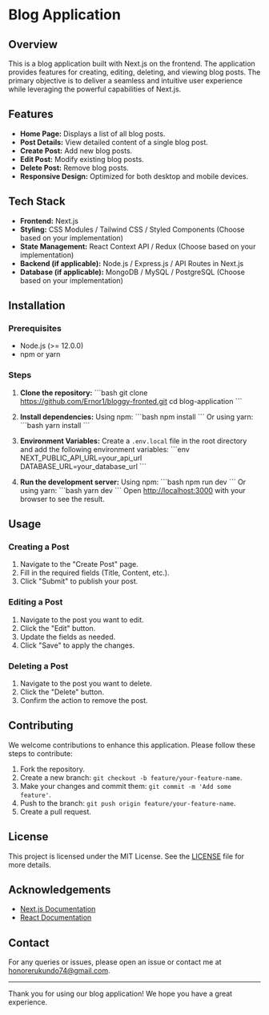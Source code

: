 
# Blog Application

## Overview
This is a blog application built with Next.js on the frontend. The application provides features for creating, editing, deleting, and viewing blog posts. The primary objective is to deliver a seamless and intuitive user experience while leveraging the powerful capabilities of Next.js.

## Features
- **Home Page:** Displays a list of all blog posts.
- **Post Details:** View detailed content of a single blog post.
- **Create Post:** Add new blog posts.
- **Edit Post:** Modify existing blog posts.
- **Delete Post:** Remove blog posts.
- **Responsive Design:** Optimized for both desktop and mobile devices.

## Tech Stack
- **Frontend:** Next.js
- **Styling:** CSS Modules / Tailwind CSS / Styled Components (Choose based on your implementation)
- **State Management:** React Context API / Redux (Choose based on your implementation)
- **Backend (if applicable):** Node.js / Express.js / API Routes in Next.js
- **Database (if applicable):** MongoDB / MySQL / PostgreSQL (Choose based on your implementation)

## Installation

### Prerequisites
- Node.js (>= 12.0.0)
- npm or yarn

### Steps
1. **Clone the repository:**
   \`\`\`bash
   git clone https://github.com/Ernor1/bloggy-fronted.git
   cd blog-application
   \`\`\`

2. **Install dependencies:**
   Using npm:
   \`\`\`bash
   npm install
   \`\`\`
   Or using yarn:
   \`\`\`bash
   yarn install
   \`\`\`

3. **Environment Variables:**
   Create a `.env.local` file in the root directory and add the following environment variables:
   \`\`\`env
   NEXT_PUBLIC_API_URL=your_api_url
   DATABASE_URL=your_database_url
   \`\`\`

4. **Run the development server:**
   Using npm:
   \`\`\`bash
   npm run dev
   \`\`\`
   Or using yarn:
   \`\`\`bash
   yarn dev
   \`\`\`
   Open [http://localhost:3000](http://localhost:3000) with your browser to see the result.

## Usage

### Creating a Post
1. Navigate to the "Create Post" page.
2. Fill in the required fields (Title, Content, etc.).
3. Click "Submit" to publish your post.

### Editing a Post
1. Navigate to the post you want to edit.
2. Click the "Edit" button.
3. Update the fields as needed.
4. Click "Save" to apply the changes.

### Deleting a Post
1. Navigate to the post you want to delete.
2. Click the "Delete" button.
3. Confirm the action to remove the post.

## Contributing
We welcome contributions to enhance this application. Please follow these steps to contribute:

1. Fork the repository.
2. Create a new branch: `git checkout -b feature/your-feature-name`.
3. Make your changes and commit them: `git commit -m 'Add some feature'`.
4. Push to the branch: `git push origin feature/your-feature-name`.
5. Create a pull request.

## License
This project is licensed under the MIT License. See the [LICENSE](LICENSE) file for more details.

## Acknowledgements
- [Next.js Documentation](https://nextjs.org/docs)
- [React Documentation](https://reactjs.org/docs/getting-started.html)

## Contact
For any queries or issues, please open an issue or contact me at [honorerukundo74@gmail.com](mailto:honorerukundo74@gmail.com).

---

Thank you for using our blog application! We hope you have a great experience.
